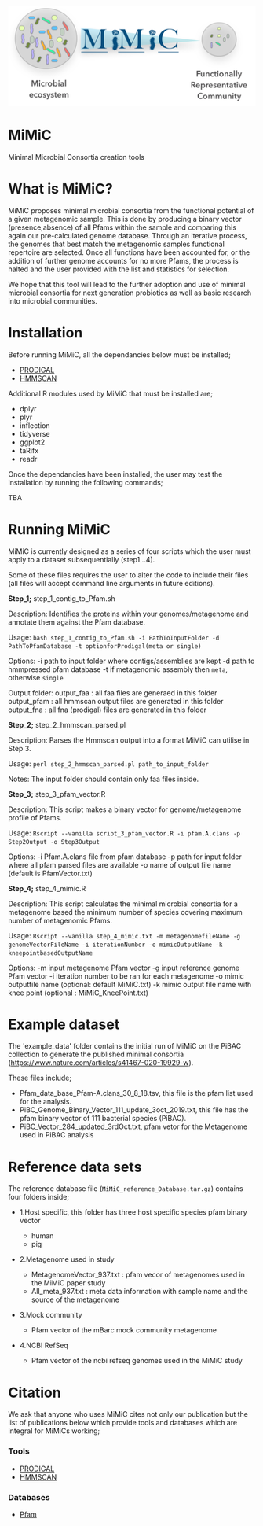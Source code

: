 ![logo](/logo.png)

# MiMiC
Minimal Microbial Consortia creation tools


# What is MiMiC?

MiMiC proposes minimal microbial consortia from the functional potential of a given metagenomic sample. This is done by producing a binary vector (presence,absence) of all Pfams within the sample and comparing this again our pre-calculated genome database. Through an iterative process, the genomes that best match the metagenomic samples functional repertoire are selected. Once all functions have been accounted for, or the addition of further genome accounts for no more Pfams, the process is halted and the user provided with the list and statistics for selection.

We hope that this tool will lead to the further adoption and use of minimal microbial consortia for next generation probiotics as well as basic research into microbial communities.


# Installation

Before running MiMiC, all the dependancies below must be installed;
- [PRODIGAL](https://bmcbioinformatics.biomedcentral.com/articles/10.1186/1471-2105-11-119)
- [HMMSCAN](https://academic.oup.com/nar/article/39/suppl_2/W29/2506513)

Additional R modules used by MiMiC that must be installed are;
- dplyr
- plyr
- inflection
- tidyverse
- ggplot2
- taRifx
- readr

Once the dependancies have been installed, the user may test the installation by running the following commands;

TBA


# Running MiMiC

MiMiC is currently designed as a series of four scripts which the user must apply to a dataset subsequentially (step1...4).

Some of these files requires the user to alter the code to include their files (all files will accept command line arguments in future editions).

<b>Step_1;</b>  step_1_contig_to_Pfam.sh

Description: Identifies the proteins within your genomes/metagenome and annotate them against the Pfam database.

Usage: `bash step_1_contig_to_Pfam.sh -i PathToInputFolder -d PathToPfamDatabase -t optionforProdigal(meta or single)`

Options:
-i path to input folder where contigs/assemblies are kept 
-d path to hmmpressed pfam database
-t if metagenomic assembly then `meta`, otherwise `single`

Output folder:
output_faa : all faa files are generaed in this folder 
output_pfam : all hmmscan output files are generated in this folder 
output_fna : all fna (prodigal) files are generated in this folder 


<b>Step_2;</b> step_2_hmmscan_parsed.pl

Description: Parses the Hmmscan output into a format MiMiC can utilise in Step 3.

Usage: `perl step_2_hmmscan_parsed.pl path_to_input_folder`

Notes:
The input folder should contain only faa files inside.


<b>Step_3;</b> step_3_pfam_vector.R

Description: This script makes a binary vector for genome/metagenome profile of Pfams.

Usage: `Rscript --vanilla script_3_pfam_vector.R -i pfam.A.clans -p Step2Output -o Step3Output`

Options:
-i Pfam.A.clans file from pfam database 
-p path for input folder where all pfam parsed files are available
-o name of output file name (default is PfamVector.txt)

<b>Step_4;</b> step_4_mimic.R

Description: This script calculates the minimal microbial consortia for a metagenome based the minimum number of species covering maximum number of metagenomic Pfams.

Usage: `Rscript --vanilla step_4_mimic.txt -m metagenomefileName -g genomeVectorFileName -i iterationNumber -o mimicOutputName -k kneepointbasedOutputName`

Options:
-m input metagenome Pfam vector
-g input reference genome Pfam vector
-i iteration number to be ran for each metagenome
-o mimic outputfile name (optional: default MiMiC.txt)
-k mimic output file name with knee point (optional : MiMiC_KneePoint.txt)

# Example dataset

The 'example_data' folder contains the initial run of MiMiC on the PiBAC collection to generate the published minimal consortia (https://www.nature.com/articles/s41467-020-19929-w).

These files include;
- Pfam_data_base_Pfam-A.clans_30_8_18.tsv, this file is the pfam list used for the analysis.
- PiBC_Genome_Binary_Vector_111_update_3oct_2019.txt, this file has the pfam binary vector of 111 bacterial species (PiBAC).  
- PiBC_Vector_284_updated_3rdOct.txt, pfam vetor for the Metagenome used in PiBAC analysis 



# Reference data sets

The reference database file (`MiMiC_reference_Database.tar.gz`) contains four folders inside;

- 1.Host specific, this folder has three host specific species pfam binary vector 
  - human 
  - pig

- 2.Metagenome used in study
  - MetagenomeVector_937.txt : pfam vecor of metagenomes used in the MiMiC paper study
  - All_meta_937.txt : meta data information with sample name and the source of the metagenome

- 3.Mock community 
  - Pfam vector of the mBarc mock community metagenome 

- 4.NCBI RefSeq
  - Pfam vector of the ncbi refseq genomes used in the MiMiC study




# Citation
We ask that anyone who uses MiMiC cites not only our publication but the list of publications below which provide tools and databases which are integral for MiMiCs working;


### Tools
- [PRODIGAL](https://bmcbioinformatics.biomedcentral.com/articles/10.1186/1471-2105-11-119)
- [HMMSCAN](https://academic.oup.com/nar/article/39/suppl_2/W29/2506513)

### Databases 
- [Pfam](https://academic.oup.com/nar/article/47/D1/D427/5144153)
